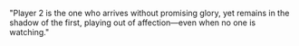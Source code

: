 <p style={font-style: italic;}>"Player 2 is the one who arrives without promising glory, yet remains in the shadow of the first, playing out of affection—even when no one is watching."</p>
